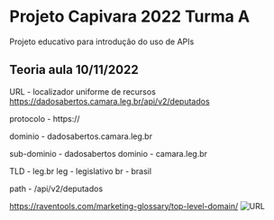 # Projeto Capivara 2022 Turma A

Projeto educativo para introdução do uso de APIs

## Teoria aula 10/11/2022

URL - localizador uniforme de recursos
https://dadosabertos.camara.leg.br/api/v2/deputados

protocolo - https://

dominio - dadosabertos.camara.leg.br

sub-dominio - dadosabertos
dominio - camara.leg.br

TLD - leg.br
leg - legislativo
br - brasil

path - /api/v2/deputados

https://raventools.com/marketing-glossary/top-level-domain/
![URL](https://raventools.com/marketing-glossary/wp-content/uploads/2016/02/URL_Parts.png)

